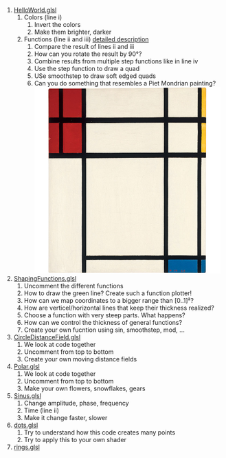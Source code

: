 1. [HelloWorld.glsl](HelloWorld.glsl)
	1. Colors (line i)
		1. Invert the colors
		1. Make them brighter, darker
	1. Functions (line ii and iii) [detailed description](https://thebookofshaders.com/07/)
		1. Compare the result of lines ii and iii
		1. How can you rotate the result by 90°?
		1. Combine results from multiple step functions like in line iv
		1. Use the step function to draw a quad
		1. USe smoothstep to draw soft edged quads
		1. Can you do something that resembles a Piet Mondrian painting? ![Mondrian painting](mondrian.jpg "Mondrian painting")
1. [ShapingFunctions.glsl](ShapingFunctions.glsl)
	1. Uncomment the different functions
	1. How to draw the green line? Create such a function plotter!
	1. How can we map coordinates to a bigger range than [0..1]²?
	1. How are verticel/horizontal lines that keep their thickness realized?
	1. Choose a function with very steep parts. What happens?
	1. How can we control the thickness of general functions?
	1. Create your own fucntion using sin, smoothstep, mod, ...
1. [CircleDistanceField.glsl](CircleDistanceField.glsl)
	1. We look at code together
	1. Uncomment from top to bottom
	1. Create your own moving distance fields
1. [Polar.glsl](Polar.glsl)
	1. We look at code together
	1. Uncomment from top to bottom
	1. Make your own flowers, snowflakes, gears
1. [Sinus.glsl](Sinus.glsl)
	1. Change amplitude, phase, frequency
	1. Time (line ii)
	1. Make it change faster, slower
1. [dots.glsl](dots.glsl)
	1. Try to understand how this code creates many points
	1. Try to apply this to your own shader
1. [rings.glsl](rings.glsl)
